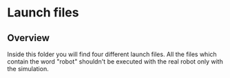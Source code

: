 # Launch files

## Overview
Inside this folder you will find four different launch files. All the files which contain the word "robot" shouldn't be executed with the real robot only with the simulation. 
